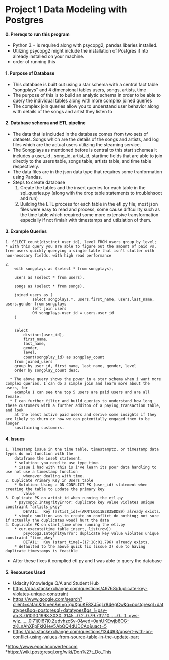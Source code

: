 # Project 1 Data Modeling with Postgres

#### 0. Prereqs to run this program 
* Python 3.+ is required along with psycopg2, pandas libaries installed.
* Utilzing psycopg2 might include the installation of Postgres if nto already installed on your machine.
* order of running this

#### 1. Purpose of Database
* This database is built out using a star schema with a central fact table "songplays" and 4 dimensional tables users, songs, artists, time
* The purpose of this is to build an analytic schema in order to be able to query the individual tables along with more complex joined queries
* The complex join queries allow you to understand user behavior along with details of the songs and artist they listen to


#### 2. Database schema and ETL pipeline
* The data that is included in the database comes from two sets of datasets. Songs which are the details of the songs and artists, and log files which are the actual users utilizing the steaming service.
* The Songplays as mentioned before is central to this start schemea it includes a user_id , song_id, artist_id, startime fields that are able to join directly to the users table, songs table, artists table, and time table respectively. 
* The data files are in the json data type that requires some tranformation using Pandas.
* Steps to create database
    1. Create the tables and the insert queries for each table in the sql_queries.py (along with the drop table statements to troublehsoot and run) 
    2. Building the ETL process for each table in the etl.py file; most json files were easy to read and process, some cause diffcuility such as the time table which required some more extensive transformation especially if not fimialr with timestamps and utilziation of them. 


#### 3. Example Queries
    1. SELECT count(distinct user_id), level FROM users group by level;
    * with this query you are able to figure out the amount of paid vs. free users quickly querying a single table that isn't clutter with non-nesscary fields. with high read performance 
    
    2. 
        with songplays as (select * from songplays), 

        users as (select * from users),

        songs as (select * from songs),

        joined_users as (
                select songplays.*, users.first_name, users.last_name, users.gender from songplays 
                left join users 
                ON songplays.user_id = users.user_id
        )


        select 
            distinct(user_id),
            first_name, 
            last_name,
            gender,
            level,
            count(songplay_id) as songplay_count 
        from joined_users  
        group by user_id, first_name, last_name, gender, level
        order by songplay_count desc;
        
      * The above query shows the power in a star schema when i want more complex queries, I can do a simple join and learn more about the users, for
        example I can see the top 5 users are paid users and are all female. 
      * I can further filter and build queries to understand how long these customers with a further additon of a paying_transaction table, and look
        at the least active paid users and derive some insights if they are likely to churn or how we can potentially engaged them to be longer    
        susitaining customers. 


#### 4. Issues 
    1. Timestamp issue in the time table, timestamptz, or timestamp data types do not function with the
        dataframe the inset statement.
        * solution: you need to use type time. 
        * issue i had with this is i've learn its poor data handling to use not use a timestamp function
            whenever dealing with time. 
    2. Duplicate Primary Key in Users table
        * Solution: Using a ON CONFLICT PK (user_id) statement when creating the table to update the primary key
            value
    3. Duplicate PK on artist_id when running the etl.py
        * psycopg2.IntegrityError: duplicate key value violates unique constraint "artists_pkey"
            DETAIL:  Key (artist_id)=(ARNTLGG11E2835DDB9) already exists.
        * simple soultion was to create on conflict do nothing; not sure if actually the duplicates woudl hurt the data
    4. Duplicate PK on start_time when running the etl.py
        * cur.execute(time_table_insert, list(row))
            psycopg2.IntegrityError: duplicate key value violates unique constraint "time_pkey"
            DETAIL:  Key (start_time)=(17:18:01.796) already exists.
        * defaulted to the above quick fix (issue 3) due to having duplicate timestamps is feasible

* After these fixes it complied etl.py and I was able to query the database

#### 5. Resources Used
 * Udacity Knowledge Q/A and Student Hub 
 * https://dba.stackexchange.com/questions/49768/duplicate-key-violates-unique-constraint
 * https://www.google.com/search?client=safari&rls=en&ei=pTguXpuKE8XJ5gLr84egCw&q=postgresql+datatypes&oq=postgresql+datatypes&gs_l=psy-ab.3..0i10l10.1998.3030..3145...0.2..0.79.732.10......0....1..gws-wiz.......0i71j0i67j0.ZedvhzcSv-0&ved=0ahUKEwjb8OG-zKLnAhXFpFkKHev5AbQQ4dUDCAo&uact=5
 * https://dba.stackexchange.com/questions/134493/upsert-with-on-conflict-using-values-from-source-table-in-the-update-part
 
 *https://www.epochconverter.com
 *https://wiki.postgresql.org/wiki/Don%27t_Do_This
